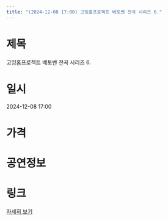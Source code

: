 ```yaml
---
title: "(2024-12-08 17:00) 고잉홈프로젝트 베토벤 전곡 시리즈 6."
---
```


# 제목
고잉홈프로젝트 베토벤 전곡 시리즈 6.

# 일시
2024-12-08 17:00

# 가격


# 공연정보
  
  


# 링크
[자세히 보기](https://www.sac.or.kr/site/main/show/show_view?SN=60786 "https://www.sac.or.kr/site/main/show/show_view?SN=60786")
